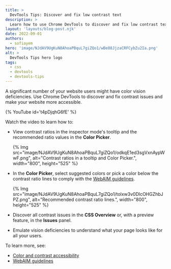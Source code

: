 ```yaml
---
title: >
  DevTools Tips: Discover and fix low contrast text
description: >
  Learn how to use Chrome DevTools to discover and fix low contrast text.
layout: 'layouts/blog-post.njk'
date: 2022-09-01
authors:
  - sofiayem
hero: 'image/NJdAV9UgKuN8AhoaPBquL7giZQo1/wBe88JjzaCRFCybZu2Ia.png'
alt: >
  DevTools Tips hero logo
tags:
  - css
  - devtools
  - devtools-tips
---
```


A significant number of your website users might have color vision deficiencies. Use Chrome DevTools to discover and fix contrast issues and make your website more accessible.

{% YouTube id='t4pDjqhG6fE' %}

Watch the video to learn how to:

- View contrast ratios in the inspector mode's tooltip and the recommended ratio values in the **Color Picker**.

  {% Img src="image/NJdAV9UgKuN8AhoaPBquL7giZQo1/odkqE1ed3sgVxnAypWwF.png", alt="Contrast ratios in a tooltip and Color Picker.", width="800", height="525" %}

- In the **Color Picker**, select suggested colors or pick a color below the contrast ratio lines to comply with the [WebAIM guidelines](https://webaim.org/standards/wcag/).

  {% Img src="image/NJdAV9UgKuN8AhoaPBquL7giZQo1/tolxw3v0DlcOHGZhbJPZ.png", alt="Recommended contrast ratio lines.", width="800", height="525" %}

- Discover all contrast issues in the **CSS Overview** or, with a preview feature, in the **Issues** panel.
- Emulate vision deficiencies to understand what your page looks like for all your users.

To learn more, see:

- [Color and contrast accessibility](https://web.dev/color-and-contrast-accessibility/)
- [WebAIM guidelines](https://webaim.org/standards/wcag/)
